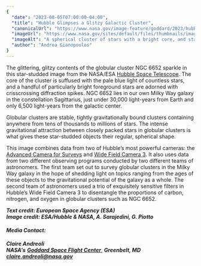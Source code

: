 ```yaml
---
{
  "date": "2023-08-05T07:00:00-04:00",
  "title": "Hubble Glimpses a Glitzy Galactic Cluster",
  "canonicalUrl": "https://www.nasa.gov/image-feature/goddard/2023/hubble-glimpses-a-glitzy-galactic-cluster",
  "imageUrl": "https://www.nasa.gov/sites/default/files/thumbnails/image/hubble_ngc6652_potw2331a_sm.jpg",
  "imageAlt": "A spherical cluster of stars with a bright core, and stars spread out to the edges gradually giving way to an empty, dark background. A few stars with cross-shaped diffraction spikes appear larger and stand out in front.",
  "author": "Andrea Gianopoulos"
}
---
```


The glittering, glitzy contents of the globular cluster NGC 6652 sparkle in this star-studded image from the NASA/ESA [Hubble Space Telescope](/mission_pages/hubble/main/index.html). The core of the cluster is suffused with the pale blue light of countless stars, and a handful of particularly bright foreground stars are adorned with crisscrossing diffraction spikes. NGC 6652 lies in our own Milky Way galaxy in the constellation Sagittarius, just under 30,000 light-years from Earth and only 6,500 light-years from the galactic center.

Globular clusters are stable, tightly gravitationally bound clusters containing anywhere from tens of thousands to millions of stars. The intense gravitational attraction between closely packed stars in globular clusters is what gives these star-studded objects their regular, spherical shape.

This image combines data from two of Hubble’s most powerful cameras: the [Advanced Camera for Surveys](/content/hubble-space-telescope-advanced-camera-for-surveys) and [Wide Field Camera 3](/content/hubble-space-telescope-wide-field-camera-3). It also uses data from two different observing programs conducted by two different teams of astronomers. The first team set out to survey globular clusters in the Milky Way galaxy in the hope of shedding light on topics ranging from the ages of these objects to the gravitational potential of the galaxy as a whole. The second team of astronomers used a trio of exquisitely sensitive filters in Hubble’s Wide Field Camera 3 to disentangle the proportions of carbon, nitrogen, and oxygen in globular clusters such as NGC 6652.

_**Text credit: European Space Agency (ESA)  
Image credit: ESA/Hubble & NASA, A. Sarajedini, G. Piotto**_

#### **_Media Contact:_**

**_Claire Andreoli_**  
**_NASA's_** [**_Goddard Space Flight Center_**](http://www.nasa.gov/goddard), **_Greenbelt, MD_**  
[**_claire.andreoli@nasa.gov_**](mailto:claire.andreoli@nasa.gov)
